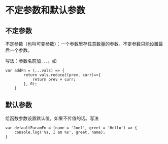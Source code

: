 # 不定参数和默认参数
## 不定参数
不定参数（也叫可变参数）：一个参数里存任意数量的参数。不定参数只能设置最后一个参数。

写法：参数名前加`...`。如
```
var addFn = (...vals) => {
		return vals.reduce((prev, curr)=>{
			return prev + curr;
		}, 0);
	}
```

## 默认参数
给函数参数设置默认值，如果不传值的话。写法
```
var defaultParamFn = (name = 'Joel', greet = 'Hello') => {
	console.log('%s, I am %s', greet, name);
}
```
